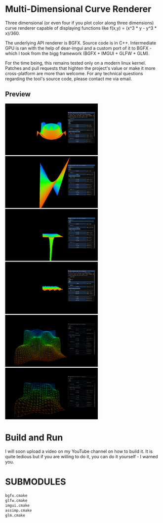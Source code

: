 # Multi-Dimensional Curve Renderer 

Three dimensional (or even four if you plot color along three dimensions) curve renderer capable of displaying functions like f(x,y) = (x^3 * y - y^3 * x)/360. 

The underlying API renderer is BGFX. Source code is in C++. Intermediate GPU is ran with the help of dear-imgui and a custom port of it to BGFX - which I took from the bigg framework (BGFX + IMGUI + GLFW + GLM). 

For the time being, this remains tested only on a modern linux kernel. Patches and pull requests that highten the project's value or make it more cross-platform are more than welcome. For any technical questions regarding the tool's source code, please contact me via email. 

## Preview 


<img src="images/wave-preview.png" width="300">

<img src="images/linear-preview.png" width="300">

<img src="images/tube-preview.png" width="300">

<img src="images/bumps-preview.png" width="300">

<img src="images/high-sampling-preview.png" width="300">

<img src="images/low-sampling-preview.png" width="300">


# Build and Run 

I will soon upload a video on my YouTube channel on how to build it. It is quite tedious but if you are willing to do it, you can do it yourself - I warned you. 

# SUBMODULES

	bgfx.cmake 
	glfw.cmake 
	imgui.cmake 
	assimp.cmake 
	glm.cmake
	